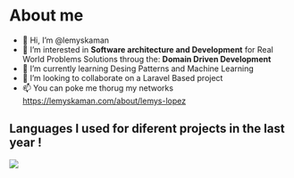 # About me

- 👋 Hi, I’m @lemyskaman
- 👀 I’m interested in **Software architecture and Development** for Real World Problems Solutions throug the:
      **Domain Driven Development** 
- 🌱 I’m currently learning Desing Patterns and Machine Learning
- 💞️ I’m looking to collaborate on a Laravel Based project
- 📫 You can poke me thorug my networks https://lemyskaman.com/about/lemys-lopez


## Languages I used for diferent projects in the last year !

<img src="https://wakatime.com/share/@lemyskaman/062ac847-9462-4171-8c40-4ff1133ca77a.svg">




<!---
lemyskaman/lemyskaman is a ✨ special ✨ repository because its `README.md` (this file) appears on your GitHub profile.
You can click the Preview link to take a look at your changes.
--->
